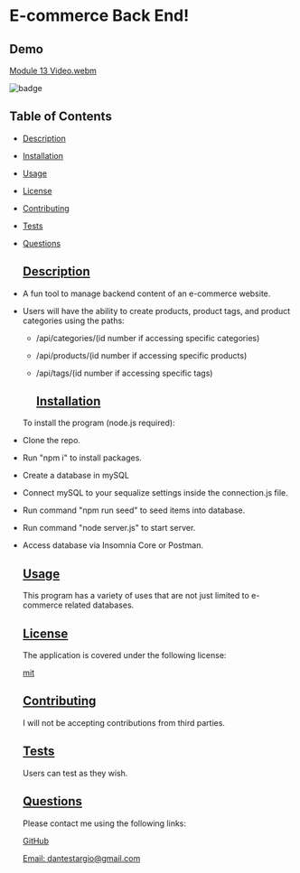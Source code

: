  # E-commerce Back End!
 
 ## Demo
 
[Module 13 Video.webm](https://user-images.githubusercontent.com/105169042/179899404-9c822f2a-7405-45f5-b1f4-564ccc3e0caa.webm)


![badge](https://img.shields.io/badge/license-mit-blue)
  
## Table of Contents
  
* [Description](#description)
* [Installation](#installation)
* [Usage](#usage)
* [License](#license)
* [Contributing](#contributing)
* [Tests](#tests)
* [Questions](#questions)
    
    ## [Description](#table-of-contents)

- A fun tool to manage backend content of an e-commerce website.
- Users will have the ability to create products, product tags, and product categories using the paths:
  - /api/categories/(id number if accessing specific categories)
  - /api/products/(id number if accessing specific products)
  - /api/tags/(id number if accessing specific tags)

    ## [Installation](#table-of-contents)
  To install the program (node.js required):
 - Clone the repo.
 - Run "npm i" to install packages.
 - Create a database in mySQL
 - Connect mySQL to your sequalize settings inside the connection.js file.
 - Run command "npm run seed" to seed items into database.
 - Run command "node server.js" to start server.
 - Access database via Insomnia Core or Postman.
  
    ## [Usage](#table-of-contents)
  
    This program has a variety of uses that are not just limited to e-commerce related databases.
    
    ## [License](#table-of-contents)
  
    The application is covered under the following license:
  
    [mit](https://choosealicense.com/licenses/mit)
  
    ## [Contributing](#table-of-contents)
    
    I will not be accepting contributions from third parties.
  
    ## [Tests](#table-of-contents)
  
    Users can test as they wish.
  
    ## [Questions](#table-of-contents)
  
    Please contact me using the following links:
  
    [GitHub](https://github.com/modjeska)
  
    [Email: dantestargio@gmail.com](mailto:dantestargio@gmail.com)
